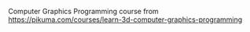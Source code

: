 Computer Graphics Programming course from https://pikuma.com/courses/learn-3d-computer-graphics-programming

